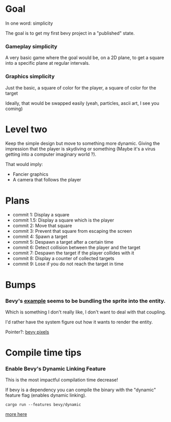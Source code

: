 # Goal

In one word: simplicity

The goal is to get my first bevy project in a "published" state.

### Gameplay simplicity

A very basic game where the goal would be, on a 2D plane, to get a square into a specific plane at regular intervals.

### Graphics simplicity

Just the basic, a square of color for the player, a square of color for the target

Ideally, that would be swapped easily (yeah, particles, ascii art, I see you coming)

# Level two

Keep the simple design but move to something more dynamic. Giving the impression that the player is skydiving or something (Maybe it's a virus getting into a computer imaginary world ?).

That would imply:
- Fancier graphics
- A camera that follows the player

# Plans

- commit 1: Display a square
- commit 1.5: Display a square which is the player
- commit 2: Move that square
- commit 3: Prevent that square from escaping the screen
- commit 4: Spawn a target
- commit 5: Despawn a target after a certain time
- commit 6: Detect collision between the player and the target
- commit 7: Despawn the target if the player collides with it
- commit 8: Display a counter of collected targets
- commit 9: Lose if you do not reach the target in time

# Bumps

### Bevy's [example](https://github.com/bevyengine/bevy/blob/latest/examples/2d/move_sprite.rs) seems to be bundling the sprite into the entity.

Which is something I don't really like, I don't want to deal with that coupling.

I'd rather have the system figure out how it wants to render the entity.

Pointer?: [bevy pixels](https://github.com/dtcristo/bevy_pixels)

# Compile time tips

### Enable Bevy's Dynamic Linking Feature

This is the most impactful compilation time decrease! 

If bevy is a dependency you can compile the binary with the "dynamic" feature flag (enables dynamic linking).

`cargo run --features bevy/dynamic`

[more here](https://bevy-cheatbook.github.io/pitfalls/performance.html)